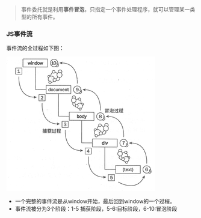 > 事件委托就是利用**事件冒泡**，只指定一个事件处理程序，就可以管理某一类型的所有事件。

### JS事件流

事件流的全过程如下图：

![JS事件流](/jinus/img/20200508.png)

- 一个完整的事件流是从window开始，最后回到window的一个过程。
- 事件流被分为3个阶段：1-5 捕获阶段，5-6:目标阶段，6-10:冒泡阶段

